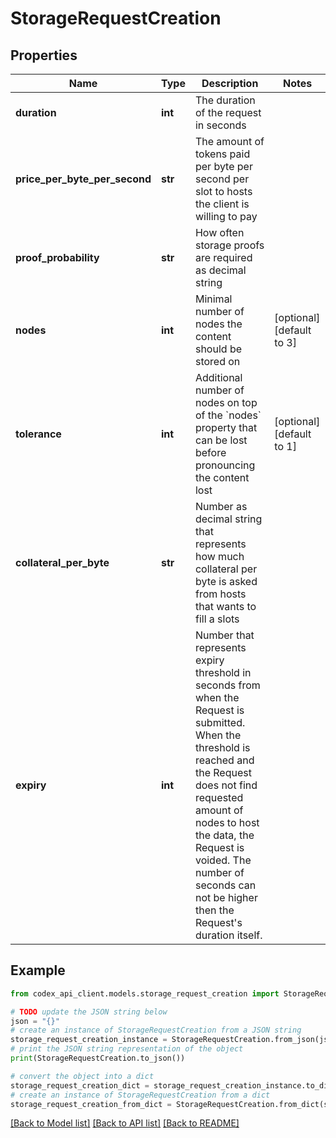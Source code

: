 # StorageRequestCreation


## Properties

Name | Type | Description | Notes
------------ | ------------- | ------------- | -------------
**duration** | **int** | The duration of the request in seconds | 
**price_per_byte_per_second** | **str** | The amount of tokens paid per byte per second per slot to hosts the client is willing to pay | 
**proof_probability** | **str** | How often storage proofs are required as decimal string | 
**nodes** | **int** | Minimal number of nodes the content should be stored on | [optional] [default to 3]
**tolerance** | **int** | Additional number of nodes on top of the &#x60;nodes&#x60; property that can be lost before pronouncing the content lost | [optional] [default to 1]
**collateral_per_byte** | **str** | Number as decimal string that represents how much collateral per byte is asked from hosts that wants to fill a slots | 
**expiry** | **int** | Number that represents expiry threshold in seconds from when the Request is submitted. When the threshold is reached and the Request does not find requested amount of nodes to host the data, the Request is voided. The number of seconds can not be higher then the Request&#39;s duration itself. | 

## Example

```python
from codex_api_client.models.storage_request_creation import StorageRequestCreation

# TODO update the JSON string below
json = "{}"
# create an instance of StorageRequestCreation from a JSON string
storage_request_creation_instance = StorageRequestCreation.from_json(json)
# print the JSON string representation of the object
print(StorageRequestCreation.to_json())

# convert the object into a dict
storage_request_creation_dict = storage_request_creation_instance.to_dict()
# create an instance of StorageRequestCreation from a dict
storage_request_creation_from_dict = StorageRequestCreation.from_dict(storage_request_creation_dict)
```
[[Back to Model list]](../README.md#documentation-for-models) [[Back to API list]](../README.md#documentation-for-api-endpoints) [[Back to README]](../README.md)


